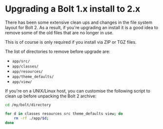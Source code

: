 Upgrading a Bolt 1.x install to 2.x
===================================

There has been some extensive clean ups and changes in the file system layout
for Bolt 2.  As a result, if you're upgrading an install it is a good  idea to
remove some of the old files that are no longer in use.

This is of course is only required if you install via ZIP or TGZ files.

The list of directories to remove before upgrade are:
  - `app/src/`
  - `app/classes/`
  - `app/resources/`
  - `app/theme_defaults/`
  - `app/view/`

If you're on a UNIX/Linux host, you can customise the following script to clean
up before unpacking the Bolt 2 archive:

```bash
cd /my/bolt/directory

for d in classes resources src theme_defaults view; do
    rm -rf ./app/$d;
done
```